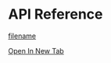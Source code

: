 # API Reference

[filename](../../../api-reference.html ':include')

[Open In New Tab](https://cvflow.autoai.org/api-reference.html)